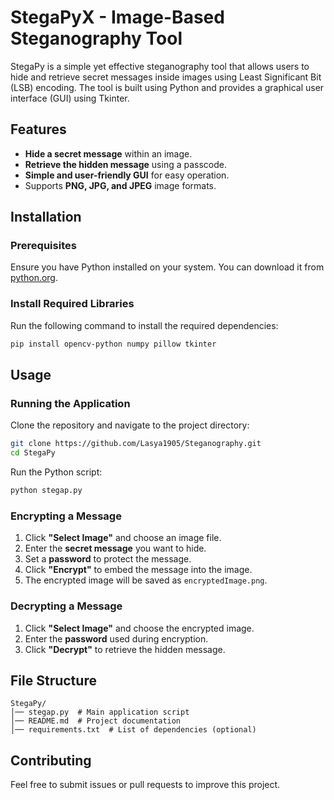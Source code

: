 # StegaPyX - Image-Based Steganography Tool

StegaPy is a simple yet effective steganography tool that allows users to hide and retrieve secret messages inside images using Least Significant Bit (LSB) encoding. The tool is built using Python and provides a graphical user interface (GUI) using Tkinter.

## Features
- **Hide a secret message** within an image.
- **Retrieve the hidden message** using a passcode.
- **Simple and user-friendly GUI** for easy operation.
- Supports **PNG, JPG, and JPEG** image formats.

## Installation
### Prerequisites
Ensure you have Python installed on your system. You can download it from [python.org](https://www.python.org/).

### Install Required Libraries
Run the following command to install the required dependencies:
```bash
pip install opencv-python numpy pillow tkinter
```

## Usage
### Running the Application
Clone the repository and navigate to the project directory:
```bash
git clone https://github.com/Lasya1905/Steganography.git
cd StegaPy
```
Run the Python script:
```bash
python stegap.py
```

### Encrypting a Message
1. Click **"Select Image"** and choose an image file.
2. Enter the **secret message** you want to hide.
3. Set a **password** to protect the message.
4. Click **"Encrypt"** to embed the message into the image.
5. The encrypted image will be saved as `encryptedImage.png`.

### Decrypting a Message
1. Click **"Select Image"** and choose the encrypted image.
2. Enter the **password** used during encryption.
3. Click **"Decrypt"** to retrieve the hidden message.

## File Structure
```
StegaPy/
│── stegap.py  # Main application script
│── README.md  # Project documentation
│── requirements.txt  # List of dependencies (optional)
```

## Contributing
Feel free to submit issues or pull requests to improve this project.

